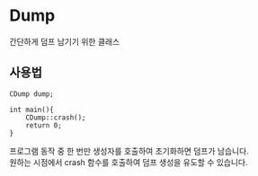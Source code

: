 # Dump
간단하게 덤프 남기기 위한 클래스

## 사용법
```
CDump dump;

int main(){
	CDump::crash();
	return 0;
}
```

프로그램 동작 중 한 번만 생성자를 호출하여 초기화하면 덤프가 남습니다. <br>
원하는 시점에서 crash 함수를 호출하여 덤프 생성을 유도할 수 있습니다.